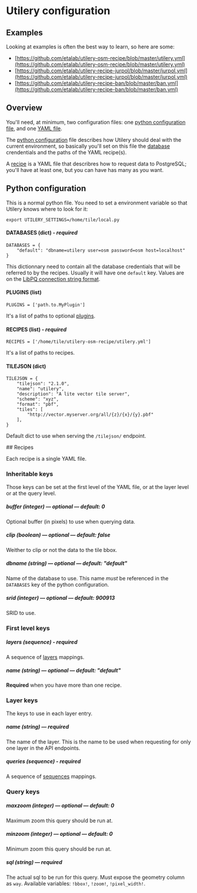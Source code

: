 # Utilery configuration


## Examples 

Looking at examples is often the best way to learn, so here are some:

- [https://github.com/etalab/utilery-osm-recipe/blob/master/utilery.yml](https://github.com/etalab/utilery-osm-recipe/blob/master/utilery.yml)
- [https://github.com/etalab/utilery-recipe-jurpol/blob/master/jurpol.yml](https://github.com/etalab/utilery-recipe-jurpol/blob/master/jurpol.yml)
- [https://github.com/etalab/utilery-recipe-ban/blob/master/ban.yml](https://github.com/etalab/utilery-recipe-ban/blob/master/ban.yml)


## Overview

You'll need, at minimum, two configuration files: one [python configuration file](#python-configuration),
and one [YAML file](#recipes).

The [python configuration](#python-configuration) file describes how Utilery should deal with the current
environment, so basically you'll set on this file the [database](#databases-dict-required)
crendentials and the paths of the YAML recipe(s).

A [recipe](#recipes) is a YAML file that describres how to request data to PostgreSQL; you'll have at least one,
but you can have has many as you want.


## Python configuration

This is a normal python file. You need to set a environment variable so that Utilery knows where to look
for it:

    export UTILERY_SETTINGS=/home/tile/local.py


#### DATABASES (dict) - *required*

    DATABASES = {
        "default": "dbname=utilery user=osm password=osm host=localhost"
    }

This dictionnary need to contain all the database credentials that will be referred to by the recipes.
Usually it will have one `default` key. Values are on the [LibPQ connection string format](http://www.postgresql.org/docs/current/static/libpq-connect.html#LIBPQ-CONNSTRING).


#### PLUGINS (list)

    PLUGINS = ['path.to.MyPlugin']

It's a list of paths to optional [plugins](plugins.md).


#### RECIPES (list) - *required*

    RECIPES = ['/home/tile/utilery-osm-recipe/utilery.yml']

It's a list of paths to recipes.


#### TILEJSON (dict)

    TILEJSON = {
        "tilejson": "2.1.0",
        "name": "utilery",
        "description": "A lite vector tile server",
        "scheme": "xyz",
        "format": "pbf",
        "tiles": [
            "http://vector.myserver.org/all/{z}/{x}/{y}.pbf"
        ],
    }

Default dict to use when serving the `/tilejson/` endpoint.


## Recipes

Each recipe is a single YAML file.

### **Inheritable keys**

Those keys can be set at the first level of the YAML file, or at the layer level
or at the query level.

##### buffer (integer) — *optional* — default: 0
Optional buffer (in pixels) to use when querying data.

##### clip (boolean) — *optional* — default: false
Weither to clip or not the data to the tile bbox.

##### dbname (string) — *optional* — default: "default"
Name of the database to use. This name *must* be referenced in the `DATABASES` key
of the python configuration.

##### srid (integer) — *optional* — default: 900913
SRID to use.

### **First level keys**

##### layers (sequence) - *required*
A sequence of [layers](#layer-keys) mappings.

##### name (string) — *optional* — default: "default"
**Required** when you have more than one recipe.

### **Layer keys**
The keys to use in each layer entry.

##### name (string) — *required*
The name of the layer. This is the name to be used when requesting for only one layer
in the API endpoints.

##### queries (sequence) - *required*
A sequence of [sequences](#query-keys) mappings.

### **Query keys**

##### maxzoom (integer) — *optional* — default: 0
Maximum zoom this query should be run at.

##### minzoom (integer) — *optional* — default: 0
Minimum zoom this query should be run at.

##### sql (string) — *required*
The actual sql to be run for this query. Must expose the geometry column as `way`.
Available variables: `!bbox!`, `!zoom!`, `!pixel_width!`.
